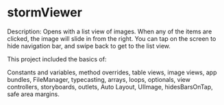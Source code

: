 # stormViewer

Description:
Opens with a list view of images. When any of the items are clicked, the image will slide in from the right. You can tap on the screen to hide navigation bar, and swipe back to get to the list view.

This project included the basics of:

Constants and variables, method overrides, table views, image views, app bundles, FileManager, typecasting, arrays, loops, optionals, view controllers, storyboards, outlets, Auto Layout, UIImage, hidesBarsOnTap, safe area margins.
